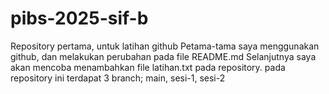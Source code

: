 # pibs-2025-sif-b
Repository pertama, untuk latihan github
Petama-tama saya menggunakan github, dan melakukan perubahan pada file README.md
Selanjutnya saya akan mencoba menambahkan file latihan.txt pada repository.
pada repository ini terdapat 3 branch; main, sesi-1, sesi-2
